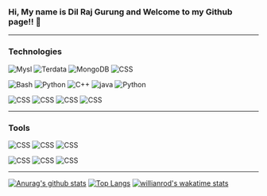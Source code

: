 ### Hi, My name is Dil Raj Gurung and Welcome to my Github page!! 👋


---

### Technologies
<p>
<img alt="Mysl" src="https://img.shields.io/badge/MySQL-4479A1?logo=MySQL&logoColor=white&style=flat-square" />
<img alt="Terdata"0 src="https://img.shields.io/badge/Teradata-F37440?logo=Teradata&logoColor=white&style=flat-square" />
<img alt="MongoDB" src="https://img.shields.io/badge/MongoDB-47A248?logo=MongoDB&logoColor=white&style=flat-square" />
<img alt="CSS" src="https://img.shields.io/badge/Snowflake-FF7A00?logo=appveyor&logoColor=white&style=flat-square" />
</p>
<p>
<img alt="Bash" src="https://img.shields.io/badge/Bash Scripting-14161A?logo=PureScript&logoColor=white&style=flat-square" />
<img alt="Python" src="https://img.shields.io/badge/Python Scripting-14161A?logo=PureScript&logoColor=white&style=flat-square" />
<img alt="C++" src="https://img.shields.io/badge/C++-00599C?logo=C++&logoColor=white&style=flat-square" />
<img alt="java" src="https://img.shields.io/badge/Java-007396?logo=Java&logoColor=white&style=flat-square" />
<img alt="Python" src="https://img.shields.io/badge/Python-3776AB?logo=Python&logoColor=white&style=flat-square" />
</p>

<p>
<img alt="CSS" src="https://img.shields.io/badge/Hadoop-FF7A00?logo=appveyor&logoColor=white&style=flat-square" />
<img alt="CSS" src="https://img.shields.io/badge/Hive-FF7A00?logo=Hive&logoColor=white&style=flat-square" />
<img alt="CSS" src="https://img.shields.io/badge/Pig-FF7A00?logo=appveyor&logoColor=white&style=flat-square" />
<img alt="CSS" src="https://img.shields.io/badge/BigQuery-FF7A00?logo=appveyor&logoColor=white&style=flat-square" />
</p>

---

### Tools

<p>
<img alt="CSS" src="https://img.shields.io/badge/Jira-0052CC?logo=Jira&logoColor=white&style=flat-square" />
<img alt="CSS" src="https://img.shields.io/badge/Scrum-0052CC?logo=Jira-Software&logoColor=white&style=flat-square" />
<img alt="CSS" src="https://img.shields.io/badge/Agile-0052CC?logo=Jira%&Software&logoColor=white&style=flat-square" />
</p>

<p>
<img alt="CSS" src="https://img.shields.io/badge/PowerBI-F2C811?logo=Power-BI&logoColor=white&style=flat-square" />
<img alt="CSS" src="https://img.shields.io/badge/Microstrategy-D9232E?logo=MicroStrategy&logoColor=white&style=flat-square" />
<img alt="CSS" src="https://img.shields.io/badge/Microsoft Excel-217346?logo=Microsoft-Excel&logoColor=white&style=flat-square" />
</p>

---

[![Anurag's github stats](https://github-readme-stats.vercel.app/api?username=psygorkhali)](https://github.com/anuraghazra/github-readme-stats)
[![Top Langs](https://github-readme-stats.vercel.app/api/top-langs/?username=psygorkhali)](https://github.com/anuraghazra/github-readme-stats)
[![willianrod's wakatime stats](https://github-readme-stats.vercel.app/api/wakatime?username=willianrod)](https://github.com/anuraghazra/github-readme-stats)
